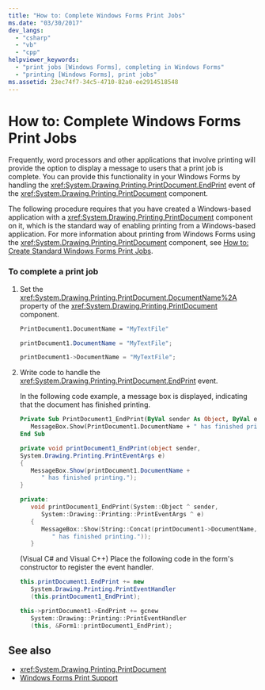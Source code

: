 ```yaml
---
title: "How to: Complete Windows Forms Print Jobs"
ms.date: "03/30/2017"
dev_langs: 
  - "csharp"
  - "vb"
  - "cpp"
helpviewer_keywords: 
  - "print jobs [Windows Forms], completing in Windows Forms"
  - "printing [Windows Forms], print jobs"
ms.assetid: 23ec74f7-34c5-4710-82a0-ee2914518548
---
```

# How to: Complete Windows Forms Print Jobs
Frequently, word processors and other applications that involve printing will provide the option to display a message to users that a print job is complete. You can provide this functionality in your Windows Forms by handling the <xref:System.Drawing.Printing.PrintDocument.EndPrint> event of the <xref:System.Drawing.Printing.PrintDocument> component.  
  
 The following procedure requires that you have created a Windows-based application with a <xref:System.Drawing.Printing.PrintDocument> component on it, which is the standard way of enabling printing from a Windows-based application. For more information about printing from Windows Forms using the <xref:System.Drawing.Printing.PrintDocument> component, see [How to: Create Standard Windows Forms Print Jobs](how-to-create-standard-windows-forms-print-jobs.md).  
  
### To complete a print job  
  
1. Set the <xref:System.Drawing.Printing.PrintDocument.DocumentName%2A> property of the <xref:System.Drawing.Printing.PrintDocument> component.  
  
    ```vb  
    PrintDocument1.DocumentName = "MyTextFile"  
    ```  
  
    ```csharp  
    printDocument1.DocumentName = "MyTextFile";  
    ```  
  
    ```cpp  
    printDocument1->DocumentName = "MyTextFile";  
    ```  
  
2. Write code to handle the <xref:System.Drawing.Printing.PrintDocument.EndPrint> event.  
  
     In the following code example, a message box is displayed, indicating that the document has finished printing.  
  
    ```vb  
    Private Sub PrintDocument1_EndPrint(ByVal sender As Object, ByVal e As System.Drawing.Printing.PrintEventArgs) Handles PrintDocument1.EndPrint  
       MessageBox.Show(PrintDocument1.DocumentName + " has finished printing.")  
    End Sub  
    ```  
  
    ```csharp  
    private void printDocument1_EndPrint(object sender,   
    System.Drawing.Printing.PrintEventArgs e)  
    {  
       MessageBox.Show(printDocument1.DocumentName +   
          " has finished printing.");  
    }  
    ```  
  
    ```cpp  
    private:  
       void printDocument1_EndPrint(System::Object ^ sender,  
          System::Drawing::Printing::PrintEventArgs ^ e)  
       {  
          MessageBox::Show(String::Concat(printDocument1->DocumentName,  
             " has finished printing."));  
       }  
    ```  
  
     (Visual C# and Visual C++) Place the following code in the form's constructor to register the event handler.  
  
    ```csharp  
    this.printDocument1.EndPrint += new  
       System.Drawing.Printing.PrintEventHandler  
       (this.printDocument1_EndPrint);  
    ```  
  
    ```cpp  
    this->printDocument1->EndPrint += gcnew  
       System::Drawing::Printing::PrintEventHandler  
       (this, &Form1::printDocument1_EndPrint);  
    ```  
  
## See also

- <xref:System.Drawing.Printing.PrintDocument>
- [Windows Forms Print Support](windows-forms-print-support.md)
